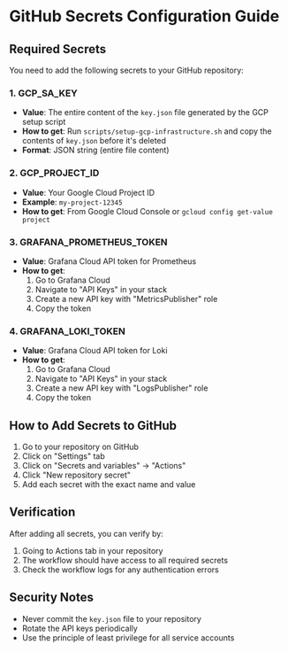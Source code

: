 # GitHub Secrets Configuration Guide

## Required Secrets

You need to add the following secrets to your GitHub repository:

### 1. GCP_SA_KEY
- **Value**: The entire content of the `key.json` file generated by the GCP setup script
- **How to get**: Run `scripts/setup-gcp-infrastructure.sh` and copy the contents of `key.json` before it's deleted
- **Format**: JSON string (entire file content)

### 2. GCP_PROJECT_ID
- **Value**: Your Google Cloud Project ID
- **Example**: `my-project-12345`
- **How to get**: From Google Cloud Console or `gcloud config get-value project`

### 3. GRAFANA_PROMETHEUS_TOKEN
- **Value**: Grafana Cloud API token for Prometheus
- **How to get**: 
  1. Go to Grafana Cloud
  2. Navigate to "API Keys" in your stack
  3. Create a new API key with "MetricsPublisher" role
  4. Copy the token

### 4. GRAFANA_LOKI_TOKEN
- **Value**: Grafana Cloud API token for Loki
- **How to get**: 
  1. Go to Grafana Cloud
  2. Navigate to "API Keys" in your stack
  3. Create a new API key with "LogsPublisher" role
  4. Copy the token

## How to Add Secrets to GitHub

1. Go to your repository on GitHub
2. Click on "Settings" tab
3. Click on "Secrets and variables" → "Actions"
4. Click "New repository secret"
5. Add each secret with the exact name and value

## Verification

After adding all secrets, you can verify by:
1. Going to Actions tab in your repository
2. The workflow should have access to all required secrets
3. Check the workflow logs for any authentication errors

## Security Notes

- Never commit the `key.json` file to your repository
- Rotate the API keys periodically
- Use the principle of least privilege for all service accounts